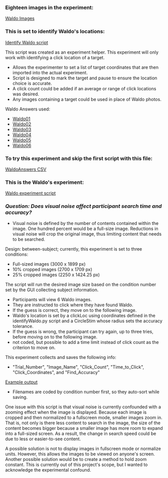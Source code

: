### Eighteen images in the experiment:
[Waldo Images](https://github.com/KelseyBrick/PSYCHO-403-Fall-2022/tree/main/Experiment/Images)

### This is set to identify Waldo's locations:
[Identify Waldo script](https://github.com/KelseyBrick/PSYCHO-403-Fall-2022/blob/main/Experiment/identifyWaldo.py)

This script was created as an experiment helper. This experiment will only work with identifying a click location of a target. 
* Allows the experimenter to set a list of target coordinates that are then imported into the actual experiment.
* Script is designed to mark the target and pause to ensure the location choice is accurate.
* A click count could be added if an average or range of click locations was desired. 
* Any images containing a target could be used in place of Waldo photos.

Waldo Answers used: 
* [Waldo01](https://www.deviantart.com/where-is-waldo-wally/art/Where-s-Waldo-Book-1-Scene-2-789863105)
* [Waldo02](https://www.deviantart.com/where-is-waldo-wally/art/Where-s-Waldo-Book-1-Scene-3-789863397)
* [Waldo03](https://www.deviantart.com/where-is-waldo-wally/art/Where-s-Waldo-Book-1-Scene-7-789864742)
* [Waldo04](https://www.deviantart.com/where-is-waldo-wally/art/Where-s-Waldo-In-Hollywood-Book-4-Scene-11-462458877)
* [Waldo05](https://www.deviantart.com/where-is-waldo-wally/art/Where-s-Waldo-Now-Book-2-Scene-12-462401664)
* [Waldo06](https://www.deviantart.com/where-is-waldo-wally/art/Where-s-Waldo-The-Wonder-Book-Book-5-S2-464390635)

### To try this experiment and skip the first script with this file:
[WaldoAnswers CSV](https://github.com/KelseyBrick/PSYCHO-403-Fall-2022/blob/main/Experiment/experimentData/waldoLocations.csv)

### This is the Waldo's experiment:
[Waldo experiment script](https://github.com/KelseyBrick/PSYCHO-403-Fall-2022/blob/main/Experiment/waldoExp.py)

### *Question: Does visual noise affect participant search time and accuracy?*
* Visual noise is defined by the number of contents contained within the image. One hundred percent would be a full-size image. Reductions in visual noise will crop the original image, thus limiting content that needs to be searched.

Design: between-subject; currently, this experiment is set to three conditions:
  * Full-sized images (3000 x 1899 px)
  * 10% cropped images (2700 x 1709 px)
  * 25% cropped images (2250 x 1424.25 px)

The script will run the desired image size based on the condition number set by the GUI collecting subject information.
* Participants will view 6 Waldo images.
* They are instructed to click where they have found Waldo.
* If the guess is correct, they move on to the following image.
 * Waldo's location is set by a clickLoc using coordinates defined in the identifyWaldo.py script and a CircleStim whose radius sets the accuracy tolerance.
* If the guess is wrong, the participant can try again, up to three tries, before moving on to the following image.
 * not coded, but possible to add a time limit instead of click count as the criterion to move on.

This experiment collects and saves the following info:
* "Trial_Number", "Image_Name", "Click_Count", "Time_to_Click", "Click_Coordinates", and "Find_Accuracy"

[Example output](https://github.com/KelseyBrick/PSYCHO-403-Fall-2022/blob/main/Experiment/experimentData/2_1_outputFile.csv)
* Filenames are coded by condition number first, so they auto-sort while saving.

One issue with this script is that visual noise is currently confounded with a zooming effect when the image is displayed. Because each image is cropped and then normalized to a fullscreen mode, smaller images zoom in. That is, not only is there less content to search in the image, the size of the content becomes bigger because a smaller image has more room to expand into a full-sized screen. As a result, the change in search speed could be due to less or easier-to-see content.

A possible solution is not to display images in fullscreen mode or normalize units. However, this allows the images to be viewed on anyone's screen. Another possible solution would be to create a method to hold zoom constant. This is currently out of this project's scope, but I wanted to acknowledge the experimental confound.





